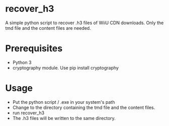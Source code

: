 # recover_h3
A simple python script to recover .h3 files of WiiU CDN downloads.
Only the tmd file and the content files are needed.

# Prerequisites
* Python 3
* cryptography module. Use pip install cryptography

# Usage
* Put the python script / .exe in your system's path
* Change to the directory containing the tmd file and the content files.
* run recover_h3 <tmdfile>
* The .h3 files will be written to the same directory.
